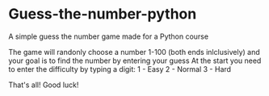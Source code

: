 # Guess-the-number-python
A simple guess the number game made for a Python course 

The game will randonly choose a number 1-100 (both ends inlclusively) and your goal is to find the number by entering your guess
At the start you need to enter the difficulty by typing a digit:
    1 - Easy
    2 - Normal
    3 - Hard

That's all! Good luck!